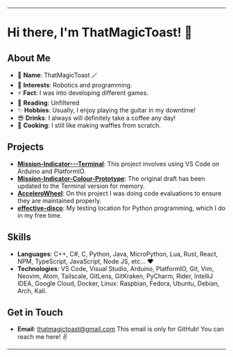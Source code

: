 
---

# Hi there, I'm ThatMagicToast! 👋

## About Me

- 🌟 **Name**: ThatMagicToast 🪄
- 👀 **Interests**: Robotics and programming.
- ⚡ **Fact**: I was into developing different games.
- 📕 **Reading**: Unfiltered
- ✨ **Hobbies**: Usually, I enjoy playing the guitar in my downtime!
- 😎 **Drinks**: I always will definitely take a coffee any day!
- 🧇 **Cooking**: I still like making waffles from scratch.

## Projects

- [**Mission-Indicator---Terminal**](https://github.com/ThatMagicToast/Mission-Indicator---Terminal): This project involves using VS Code on Arduino and PlatformIO.
- [**Mission-Indicator-Colour-Prototype**](https://github.com/ThatMagicToast/Mission-Indicator-Colour-Prototype): The original draft has been updated to the Terminal version for memory.
- [**AcceleroWheel**](https://github.com/ThatMagicToast/AcceleroWheel): On this project I was doing code evaluations to ensure they are maintained properly.
- [**effective-disco**](https://github.com/ThatMagicToast/effective-disco): My testing location for Python programming, which I do in my free time.

## Skills

- **Languages**: C++, C#, C, Python, Java, MicroPython, Lua, Rust, React, NPM, TypeScript, JavaScript, Node JS, etc... ❤️
- **Technologies**: VS Code, Visual Studio, Arduino, PlatformIO, Git, Vim, Neovim, Atom, Tailscale, GitLens, GitKraken, PyCharm, Rider, IntelliJ IDEA, Google Cloud, Docker, Linux: Raspbian, Fedora, Ubuntu, Debian, Arch, Kali.

## Get in Touch

- **Email**: [thatmagictoast@gmail.com](mailto:thatmagictoast@gmail.com)
  This email is only for GitHub! You can reach me here! ✌️

<!---
ThatMagicToast/ThatMagicToast is a ✨ special ✨ repository because its `README.md` (this file) appears on your GitHub profile.
You can click the Preview link to take a look at your changes.
--->

---
